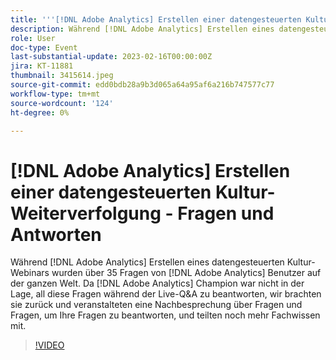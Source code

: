 ```yaml
---
title: '''[!DNL Adobe Analytics] Erstellen einer datengesteuerten Kultur-Weiterverfolgung von Fragen und Antworten'
description: Während [!DNL Adobe Analytics] Erstellen eines datengesteuerten Kultur-Webinars wurden über 35 Fragen von [!DNL Adobe Analytics] Benutzer auf der ganzen Welt. Da [!DNL Adobe Analytics] Champion war nicht in der Lage, all diese Fragen während der Live-Q&A zu beantworten, wir brachten sie zurück und veranstalteten eine Nachbesprechung über Fragen und Fragen, um Ihre Fragen zu beantworten, und teilten noch mehr Fachwissen mit.
role: User
doc-type: Event
last-substantial-update: 2023-02-16T00:00:00Z
jira: KT-11881
thumbnail: 3415614.jpeg
source-git-commit: edd0bdb28a9b3d065a64a95af6a216b747577c77
workflow-type: tm+mt
source-wordcount: '124'
ht-degree: 0%

---
```


# [!DNL Adobe Analytics] Erstellen einer datengesteuerten Kultur-Weiterverfolgung - Fragen und Antworten

Während [!DNL Adobe Analytics] Erstellen eines datengesteuerten Kultur-Webinars wurden über 35 Fragen von [!DNL Adobe Analytics] Benutzer auf der ganzen Welt. Da [!DNL Adobe Analytics] Champion war nicht in der Lage, all diese Fragen während der Live-Q&amp;A zu beantworten, wir brachten sie zurück und veranstalteten eine Nachbesprechung über Fragen und Fragen, um Ihre Fragen zu beantworten, und teilten noch mehr Fachwissen mit.

>[!VIDEO](https://video.tv.adobe.com/v/3415614/?quality=12&learn=on)
